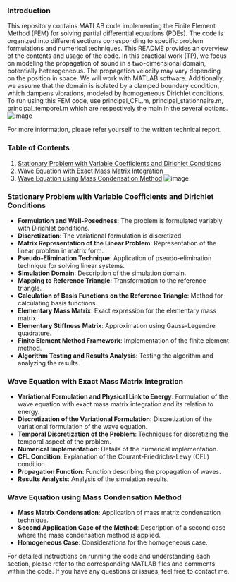 ### Introduction
This repository contains MATLAB code implementing the Finite Element Method (FEM) for solving partial differential equations (PDEs). The code is organized into different sections corresponding to specific problem formulations and numerical techniques. This README provides an overview of the contents and usage of the code.
In this practical work (TP), we focus on modeling the propagation of sound in a two-dimensional domain, potentially heterogeneous. The propagation velocity may vary depending on the position in space. We will work with MATLAB software. Additionally, we assume that the domain is isolated by a clamped boundary condition, which dampens vibrations, modeled by homogeneous Dirichlet conditions.
To run using this FEM code, use principal_CFL.m, principal_stationnaire.m, principal_temporel.m which are respectively the main in the several options.
![image](https://github.com/GauthierJARY/FEM-solving-2D-equations-AN201/assets/106387453/81cad118-2a0c-4e01-87a7-d6fe703a828a)

For more information, please refer yourself to the written technical report.


### Table of Contents
1. [Stationary Problem with Variable Coefficients and Dirichlet Conditions](#stationary-problem)
2. [Wave Equation with Exact Mass Matrix Integration](#wave-equation)
3. [Wave Equation using Mass Condensation Method](#wave-equation-condensation)
![image](https://github.com/GauthierJARY/FEM-solving-2D-equations-AN201/assets/106387453/1205fd3f-dee7-42da-91b2-bc44d83b34a2)

### Stationary Problem with Variable Coefficients and Dirichlet Conditions
- **Formulation and Well-Posedness**: The problem is formulated variably with Dirichlet conditions.
- **Discretization**: The variational formulation is discretized.
- **Matrix Representation of the Linear Problem**: Representation of the linear problem in matrix form.
- **Pseudo-Elimination Technique**: Application of pseudo-elimination technique for solving linear systems.
- **Simulation Domain**: Description of the simulation domain.
- **Mapping to Reference Triangle**: Transformation to the reference triangle.
- **Calculation of Basis Functions on the Reference Triangle**: Method for calculating basis functions.
- **Elementary Mass Matrix**: Exact expression for the elementary mass matrix.
- **Elementary Stiffness Matrix**: Approximation using Gauss-Legendre quadrature.
- **Finite Element Method Framework**: Implementation of the finite element method.
- **Algorithm Testing and Results Analysis**: Testing the algorithm and analyzing the results.

### Wave Equation with Exact Mass Matrix Integration
- **Variational Formulation and Physical Link to Energy**: Formulation of the wave equation with exact mass matrix integration and its relation to energy.
- **Discretization of the Variational Formulation**: Discretization of the variational formulation of the wave equation.
- **Temporal Discretization of the Problem**: Techniques for discretizing the temporal aspect of the problem.
- **Numerical Implementation**: Details of the numerical implementation.
- **CFL Condition**: Explanation of the Courant-Friedrichs-Lewy (CFL) condition.
- **Propagation Function**: Function describing the propagation of waves.
- **Results Analysis**: Analysis of the simulation results.

### Wave Equation using Mass Condensation Method
- **Mass Matrix Condensation**: Application of mass matrix condensation technique.
- **Second Application Case of the Method**: Description of a second case where the mass condensation method is applied.
- **Homogeneous Case**: Considerations for the homogeneous case.

For detailed instructions on running the code and understanding each section, please refer to the corresponding MATLAB files and comments within the code. If you have any questions or issues, feel free to contact me.

